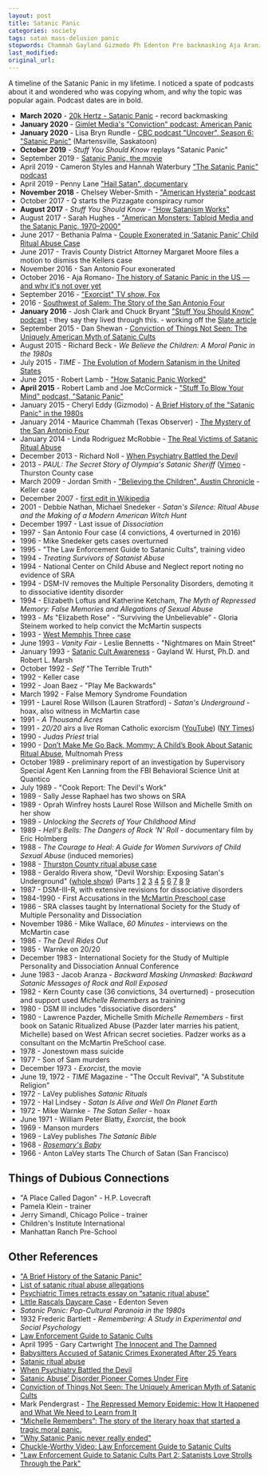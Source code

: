 ```yaml
---
layout: post
title: Satanic Panic
categories: society
tags: satan mass-delusion panic
stopwords: Chammah Gayland Gizmodo Ph Edenton Pre backmasking Aja Aranza Bennetts Bethania Blatty Bryn Chelsey Dagon Geraldo Kellers Ketcham LaVey Lanning Loftus Martensville McRobbie Multnomah Noll Padzer Palma Pendergrast PreSchool Quantico Rundle Shewan Simandl Thurston backmasking Holmberg Jonestown Pizzagate Stratford
last_modified:
original_url:
---
```


A timeline of the Satanic Panic in my lifetime. I noticed a spate of podcasts about it and wondered who was copying whom, and why the topic was popular again. Podcast dates are in bold.

* **March 2020** - [20k Hertz - Satanic Panic](https://www.20k.org/episodes/satanicpanic) - record backmasking
* **January 2020** - [Gimlet Media's "Conviction" podcast: American Panic](https://gimletmedia.com/shows/conviction)
* **January 2020** - Lisa Bryn Rundle - [CBC podcast "Uncover", Season 6: "Satanic Panic"](https://www.cbc.ca/radio/uncover/new-podcast-explores-how-satanic-panic-overtook-a-saskatchewan-town-1.5449917) (Martensville, Saskatoon)
* **October 2019** - *Stuff You Should Know* replays "Satanic Panic"
* September 2019 - [Satanic Panic, the movie](https://www.imdb.com/title/tt8510350/)
* April 2019 - Cameron Styles and Hannah Waterbury ["The Satanic Panic" podcast](https://www.satanicpanicpodcast.com/episodes)
* April 2019 - Penny Lane ["Hail Satan", documentary](https://www.hailsatanfilm.com)
* **November 2018** - Chelsey Weber-Smith - ["American Hysteria" podcast](https://www.stitcher.com/podcast/chelsey-webersmith/american-hysteria/e/57668940)
* October 2017 - Q starts the Pizzagate conspiracy rumor
* **August 2017** - *Stuff You Should Know* - ["How Satanism Works"](https://www.iheart.com/podcast/105-stuff-you-should-know-26940277/episode/how-satanism-works-29467653/)
* August 2017 - Sarah Hughes - ["American Monsters: Tabloid Media and the Satanic Panic, 1970–2000"](https://www.cambridge.org/core/journals/journal-of-american-studies/article/american-monsters-tabloid-media-and-the-satanic-panic-19702000/D674D558FA7399E91149BFCAB138792D)
* June 2017 - Bethania Palma - [Couple Exonerated in ‘Satanic Panic’ Child Ritual Abuse Case](https://www.snopes.com/news/2017/06/23/satanic-panic/)
* June 2017 - Travis County District Attorney Margaret Moore files a motion to dismiss the Kellers case
* November 2016 - San Antonio Four exonerated
* October 2016 - Aja Romano- [The history of Satanic Panic in the US — and why it's not over yet](https://www.vox.com/2016/10/30/13413864/satanic-panic-ritual-abuse-history-explained)
* September 2016 - ["Exorcist" TV show, Fox](https://www.fox.com/the-exorcist/)
* 2016 - [Southwest of Salem: The Story of the San Antonio Four](http://www.southwestofsalem.com)
* **January 2016** - Josh Clark and Chuck Bryant ["Stuff You Should Know" podcast](https://www.iheart.com/podcast/105-stuff-you-should-know-26940277/episode/the-satanic-panic-of-the-1980s-29467671/) - they say they lived through this.  - working off the [Slate article](https://slate.com/technology/2014/01/fran-and-dan-keller-freed-two-of-the-last-victims-of-satanic-ritual-abuse-panic.html)
* September 2015 - Dan Shewan - [Conviction of Things Not Seen: The Uniquely American Myth of Satanic Cults](https://psmag.com/social-justice/make-a-cross-with-your-fingers-its-the-satanic-panic)
* August 2015 - Richard Beck - *We Believe the Children: A Moral Panic in the 1980s*
* July 2015 - *TIME* - [The Evolution of Modern Satanism in the United States](https://time.com/3973573/satanism-american-history/)
* June 2015 - Robert Lamb - ["How Satanic Panic Worked"](https://history.howstuffworks.com/historical-events/satanic-panic.htm)
* **April 2015** - Robert Lamb and Joe McCormick - ["Stuff To Blow Your Mind" podcast, "Satanic Panic"](https://www.iheart.com/podcast/stuff-to-blow-your-mind-21123915/episode/satanic-panic-30231888/)
* January 2015 - Cheryl Eddy (Gizmodo) - [A Brief History of the "Satanic Panic" in the 1980s](https://gizmodo.com/a-brief-history-of-satanic-panic-in-the-1980s-1679476373)
* January 2014 - Maurice Chammah (Texas Observer) - [The Mystery of the San Antonio Four](https://www.texasobserver.org/mystery-san-antonio-four/)
* January 2014 - Linda Rodriguez McRobbie - [The Real Victims of Satanic Ritual Abuse](https://slate.com/technology/2014/01/fran-and-dan-keller-freed-two-of-the-last-victims-of-satanic-ritual-abuse-panic.html)
* December 2013 - Richard Noll - [When Psychiatry Battled the Devil](https://www.garygreenbergonline.com/w/wp-content/uploads/2013/12/Psychiatric_Times_-_When_Psychiatry_Battled_the_Devil_-_2013-12-06.pdf)
* 2013 - *PAUL: The Secret Story of Olympia's Satanic Sheriff* ([Vimeo](https://vimeo.com/48557671) - Thurston County case
* March 2009 - Jordan Smith - ["Believing the Children", Austin Chronicle](https://www.austinchronicle.com/news/2009-03-27/believing-the-children/) - Keller case
* December 2007 - [first edit in Wikipedia](https://rationalwiki.org/w/index.php?title=Satanic_Panic&oldid=94988)
* 2001 - Debbie Nathan, Michael Snedeker - *Satan's Silence: Ritual Abuse and the Making of a Modern American Witch Hunt*
* December 1997 - Last issue of *Dissociation*
* 1997 - San Antonio Four case (4 convictions, 4 overturned in 2016)
* 1996 - Mike Snedeker gets cases overturned
* 1995 - "The Law Enforcement Guide to Satanic Cults", training video
* 1994 - *Treating Survivors of Satanist Abuse*
* 1994 - National Center on Child Abuse and Neglect report noting no evidence of SRA
* 1994 - DSM-IV removes the Multiple Personality Disorders, demoting it to dissociative identity disorder
* 1994 - Elizabeth Loftus and Katherine Ketcham, *The Myth of Repressed Memory: False Memories and Allegations of Sexual Abuse*
* 1993 - *Ms* "Elizabeth Rose" - “Surviving the Unbelievable” - Gloria Steinem worked to help convict the McMartin suspects
* 1993 - [West Memphis Three case](https://www.history.com/this-day-in-history/west-memphis-three-released-from-prison-after-18-years)
* June 1993 - *Vanity Fair* - Leslie Bennetts - "Nightmares on Main Street"
* January 1993 - [Satanic Cult Awareness](https://www.ojp.gov/pdffiles1/Photocopy/140554NCJRS.pdf) - Gayland W. Hurst, Ph.D. and Robert L. Marsh
* October 1992 - *Self* "The Terrible Truth"
* 1992 - Keller case
* 1992 - Joan Baez - "Play Me Backwards"
* March 1992 - False Memory Syndrome Foundation
* 1991 - Laurel Rose Willson (Lauren Stratford) - *Satan's Underground* - hoax, also witness in McMartin case
* 1991 - *A Thousand Acres*
* 1991 - *20/20* airs a live Roman Catholic exorcism ([YouTube](https://www.youtube.com/watch?v=L5-FW4wRnTE)) ([NY Times](https://www.nytimes.com/1991/04/05/news/the-rite-of-exorcism-on-20-20.html))
* 1990 - *Judas Priest* trial
* 1990 - [Don’t Make Me Go Back, Mommy: A Child’s Book About Satanic Ritual Abuse](http://awfullibrarybooks.net/satan-for-kids/), Multnomah Press
* October 1989 - preliminary report of an investigation by Supervisory Special Agent Ken Lanning from the FBI Behavioral Science Unit at Quantico
* July 1989 - "Cook Report: The Devil's Work"
* 1989 - Sally Jesse Raphael has two shows on SRA
* 1989 - Oprah Winfrey hosts Laurel Rose Willson and Michelle Smith on her show
* 1989 - *Unlocking the Secrets of Your Childhood Mind*
* 1989 - *Hell's Bells: The Dangers of Rock 'N' Roll* - documentary film by Eric Holmberg
* 1988 - *The Courage to Heal: A Guide for Women Survivors of Child Sexual Abuse* (induced memories)
* 1988 - [Thurston County ritual abuse case](https://en.wikipedia.org/wiki/Thurston_County_ritual_abuse_case)
* 1988 - Geraldo Rivera show, "Devil Worship: Exposing Satan's Underground" ([whole show](https://www.youtube.com/watch?v=0mytkRybjNI)) (Parts [1](https://www.youtube.com/watch?v=qocBf3_mmic) [2](https://www.youtube.com/watch?v=4kK4yAmwpCU) [3](https://www.youtube.com/watch?v=qnM95xmLoMY) [4](https://www.youtube.com/watch?v=YTY0p-yEo70) [5](https://www.youtube.com/watch?v=B5KaTXjMUaA) [6](https://www.youtube.com/watch?v=aGHulFE7-o0) [7](https://www.youtube.com/watch?v=WvjFzrH90pk) [8](https://www.youtube.com/watch?v=xDpZGBQ4h4k) [9](https://www.youtube.com/watch?v=v1Y8xWMxqus)
* 1987 - DSM-III-R, with extensive revisions for dissociative disorders
* 1984-1990 - First Accusations in the [McMartin Preschool case](https://en.wikipedia.org/wiki/McMartin_preschool_trial)
* 1986 - SRA classes taught by International Society for the Study of Multiple Personality and Dissociation
* November 1986 - Mike Wallace, *60 Minutes* - interviews on the McMartin case
* 1986 - *The Devil Rides Out*
* 1985 - Warnke on 20/20
* December 1983 - International Society for the Study of Multiple Personality and Dissociation Annual Conference
* June 1983 - Jacob Aranza - *Backward Masking Unmasked: Backward Satanic Messages of Rock and Roll Exposed*
* 1982 - Kern County case (36 convictions, 34 overturned) - prosecution and support used *Michelle Remembers* as training
* 1980 - DSM III includes "dissociative disorders"
* 1980 - Lawrence Pazder, Michelle Smith *Michelle Remembers* - first book on Satanic Ritualized Abuse (Pazder later marries his patient, Michelle) based on West African secret societies. Padzer works as a consultant on the McMartin PreSchool case.
* 1978 - Jonestown mass suicide
* 1977 - Son of Sam murders
* December 1973 - *Exorcist*, the movie
* June 19, 1972 - *TIME* Magazine - "The Occult Revival", "A Substitute Religion"
* 1972 - LaVey publishes *Satanic Rituals*
* 1972 - Hal Lindsey - *Satan Is Alive and Well On Planet Earth*
* 1972 - Mike Warnke - *The Satan Seller* - hoax
* June 1971 - William Peter Blatty, *Exorcist*, the book
* 1969 - Manson murders
* 1969 - LaVey publishes *The Satanic Bible*
* 1968 - *[Rosemary's Baby](https://www.imdb.com/title/tt0063522/)*
* 1966 - Anton LaVey starts The Church of Satan (San Francisco)

## Things of Dubious Connections

* "A Place Called Dagon" - H.P. Lovecraft
* Pamela Klein - trainer
* Jerry Simandl, Chicago Police - trainer
* Children's Institute International
* Manhattan Ranch Pre-School

## Other References

* ["A Brief History of the Satanic Panic"](https://gizmodo.com/a-brief-history-of-satanic-panic-in-the-1980s-1679476373)
* [List of satanic ritual abuse allegations](https://en.wikipedia.org/wiki/List_of_satanic_ritual_abuse_allegations)
* [Psychiatric Times retracts essay on “satanic ritual abuse”](http://retractionwatch.com/2014/02/13/psychiatric-times-retracts-essay-on-satanic-ritual-abuse/)
* [Little Rascals Daycare Case](https://www.littlerascalsdaycarecase.org) - Edenton Seven
* *Satanic Panic: Pop-Cultural Paranoia in the 1980s*
* 1932 Frederic Bartlett - *Remembering: A Study in Experimental and Social Psychology*
* [Law Enforcement Guide to Satanic Cults](https://www.youtube.com/watch?v=NBf35HS6atU)
* April 1995 - Gary Cartwright [The Innocent and The Damned](https://www.texasmonthly.com/articles/the-innocent-and-the-damned/)
* [Babysitters Accused of Satanic Crimes Exonerated After 25 Years](https://www.history.com/news/babysitters-accused-of-satanic-crimes-exonerated-after-25-years)
* [Satanic ritual abuse](https://en.wikipedia.org/wiki/Satanic_ritual_abuse)
* [When Psychiatry Battled the Devil](https://www.garygreenbergonline.com/w/wp-content/uploads/2013/12/Psychiatric_Times_-_When_Psychiatry_Battled_the_Devil_-_2013-12-06.pdf)
* [Satanic Abuse’ Disorder Pioneer Comes Under Fire](https://www.latimes.com/archives/la-xpm-1999-mar-07-mn-14693-story.html)
* [Conviction of Things Not Seen: The Uniquely American Myth of Satanic Cults](https://psmag.com/social-justice/make-a-cross-with-your-fingers-its-the-satanic-panic)
* Mark Pendergrast - [The Repressed Memory Epidemic: How It Happened and What We Need to Learn from It](https://books.google.com/books?id=FdQ5DwAAQBAJ&pg=PA36&lpg=PA36&dq=*Ms*+“Surviving+the+Unbelievable”&source=bl&ots=igaxK3w8Yv&sig=ACfU3U32akupZCOEORnNqkLxWaGVKWPwRg&hl=en&sa=X&ved=2ahUKEwj72t2Zr8_oAhWDmHIEHTZ8AnIQ6AEwAHoECAgQKA#v=onepage&q=*Ms*%20“Surviving%20the%20Unbelievable”&f=false)
* [“Michelle Remembers”: The story of the literary hoax that started a tragic moral panic.](https://seanmunger.com/2014/11/06/michelle-remembers-the-story-of-the-literary-hoax-that-started-a-tragic-moral-panic/)
* ["Why Satanic Panic never really ended"](https://www.vox.com/culture/22358153/satanic-panic-ritual-abuse-history-conspiracy-theories-explained)
* [Chuckle-Worthy Video: Law Enforcement Guide to Satanic Cults](https://dangerousminds.net/comments/chuckle-worthy_video_law_enforcement_guide_to_satanic_cults)
* ["Law Enforcement Guide to Satanic Cults Part 2: Satanists Love Strolls Through the Park"](https://dangerousminds.net/comments/law_enforcement_guide_to_satanic_cults_part_2_satanists_love_strolls)
